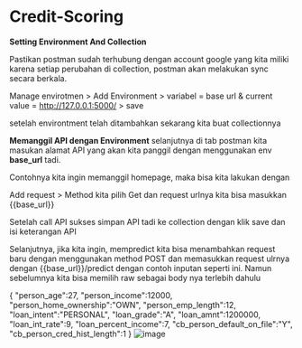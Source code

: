 # Credit-Scoring

**Setting Environment And Collection**

Pastikan postman sudah terhubung dengan account google yang kita miliki karena setiap perubahan di collection, postman akan melakukan sync secara berkala.

Manage envirotmen > Add Environment > variabel = base url & current value = http://127.0.0.1:5000/ > save

setelah environtment telah ditambahkan sekarang kita buat collectionnya

**Memanggil API dengan Environment**
selanjutnya di tab postman kita masukan alamat API yang akan kita panggil dengan menggunakan env <b>base_url</b> tadi.

Contohnya kita ingin memanggil homepage, maka bisa kita lakukan dengan

Add request > Method kita pilih Get dan request urlnya kita bisa masukkan {{base_url}}

Setelah call API sukses simpan API tadi ke collection dengan klik save dan isi keterangan API


Selanjutnya, jika kita ingin, mempredict kita bisa menambahkan request baru dengan menggunakan method POST dan memasukkan request ulrnya dengan {{base_url}}/predict dengan contoh inputan seperti ini. Namun sebelumnya kita bisa memilih raw sebagai body nya terlebih dahulu

{
    "person_age":27,
    "person_income":12000,
    "person_home_ownership":"OWN",
    "person_emp_length":12,
    "loan_intent":"PERSONAL",
    "loan_grade":"A",
    "loan_amnt":1200000,
    "loan_int_rate":9,
    "loan_percent_income":7,
    "cb_person_default_on_file":"Y",
    "cb_person_cred_hist_length":1
}
![image](https://user-images.githubusercontent.com/58657110/133974656-24d26291-9d18-4776-b47b-584b0c149f8c.png)
